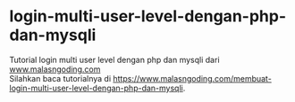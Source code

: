 # login-multi-user-level-dengan-php-dan-mysqli
Tutorial login multi user level dengan php dan mysqli dari www.malasngoding.com
<br/>
Silahkan baca tutorialnya di https://www.malasngoding.com/membuat-login-multi-user-level-dengan-php-dan-mysqli.

